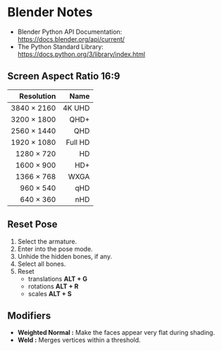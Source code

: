# Blender Notes

* Blender Python API Documentation: https://docs.blender.org/api/current/
* The Python Standard Library: https://docs.python.org/3/library/index.html

## Screen Aspect Ratio 16:9

| Resolution  | Name    |
| ----------: | ------: |
| 3840 × 2160 | 4K UHD  |
| 3200 × 1800 | QHD+    |
| 2560 × 1440 | QHD     |
| 1920 × 1080 | Full HD |
| 1280 × 720  | HD      |
| 1600 × 900  | HD+     |
| 1366 × 768  | WXGA    |
| 960 × 540   | qHD     |
| 640 × 360   | nHD     |

## Reset Pose

1. Select the armature.
2. Enter into the pose mode.
3. Unhide the hidden bones, if any.
4. Select all bones.
5. Reset
    * translations __ALT + G__
    * rotations __ALT + R__
    * scales __ALT + S__

## Modifiers

* __Weighted Normal :__
Make the faces appear very flat during shading.
* __Weld :__
Merges vertices within a threshold.